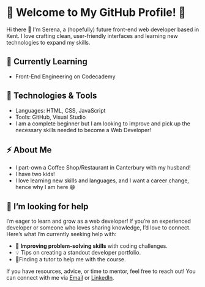 # 🌟 Welcome to My GitHub Profile! 🌟
Hi there 👋 I'm Serena, a (hopefully) future front-end web developer based in Kent. I love crafting clean, user-friendly interfaces and learning new technologies to expand my skills.

## 🌱 Currently Learning
- Front-End Engineering on Codecademy 

## 🔧 Technologies & Tools 
- Languages: HTML, CSS, JavaScript
- Tools: GitHub, Visual Studio
- I am a complete beginner but I am looking to improve and pick up the necessary skills needed to become a Web Developer!

## ⚡ About Me
- I part-own a Coffee Shop/Restaurant in Canterbury with my husband!
- I have two kids!
- I love learning new skills and languages, and I want a career change, hence why I am here 😄

## 🤔 I’m looking for help
I’m eager to learn and grow as a web developer! If you’re an experienced developer or someone who loves sharing knowledge, I’d love to connect. Here’s what I’m currently seeking help with:
- 🧩 **Improving problem-solving skills** with coding challenges.
-  💡 Tips on creating a standout developer portfolio.
-  🌱Finding a tutor to help me with the course.

If you have resources, advice, or time to mentor, feel free to reach out!
You can connect with me via [Email](stoppatoserena@gmail.com) or [LinkedIn](https://www.linkedin.com/in/serena-stoppato-hewett-514b6985/).


<!--
**SereAndrea/SereAndrea** is a ✨ _special_ ✨ repository because its `README.md` (this file) appears on your GitHub profile.

Here are some ideas to get you started:

- 🔭 I’m currently working on ...
- 🌱 I’m currently learning ...
- 👯 I’m looking to collaborate on ...
- 🤔 I’m looking for help with ...
- 💬 Ask me about ...
- 📫 How to reach me: ...
- 😄 Pronouns: ...
- ⚡ Fun fact: ...
-->

